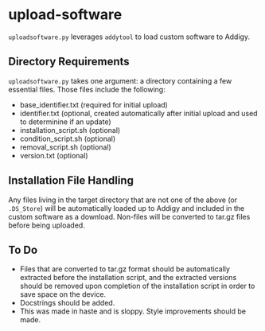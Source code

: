 # upload-software

`uploadsoftware.py` leverages `addytool` to load custom software to Addigy.

## Directory Requirements
`uploadsoftware.py` takes one argument: a directory containing a few essential files. Those files include the following:

- base_identifier.txt (required for initial upload)
- identifier.txt (optional, created automatically after initial upload and used to determinine if an update)
- installation_script.sh (optional)
- condition_script.sh (optional)
- removal_script.sh (optional)
- version.txt (optional)

## Installation File Handling
Any files living in the target directory that are not one of the above (or `.DS_Store`) will be automatically loaded up to Addigy and included in the custom software as a download. Non-files will be converted to tar.gz files before being uploaded. 

## To Do
- Files that are converted to tar.gz format should be automatically extracted before the installation script, and the extracted versions should be removed upon completion of the installation script in order to save space on the device.
- Docstrings should be added.
- This was made in haste and is sloppy. Style improvements should be made.
